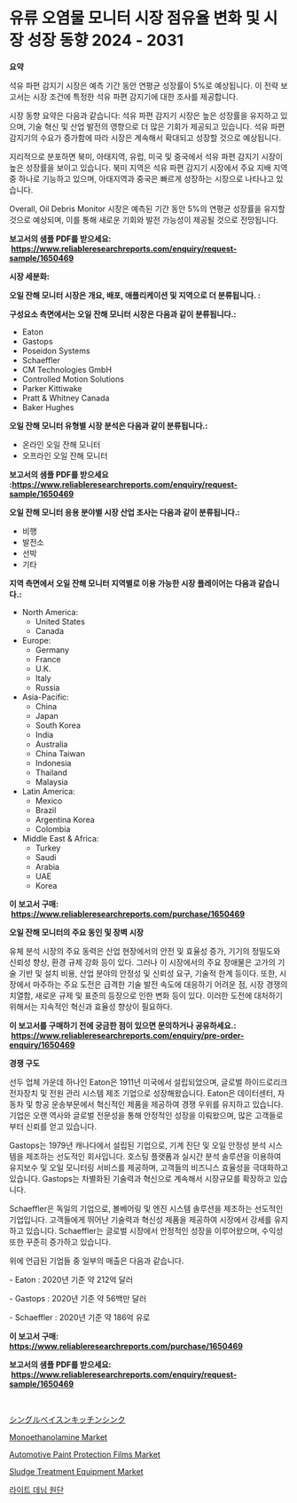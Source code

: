 <p><h1>유류 오염물 모니터 시장 점유율 변화 및 시장 성장 동향 2024 - 2031</h1></p><p><strong>요약</strong></p>
<p><p>석유 파편 감지기 시장은 예측 기간 동안 연평균 성장률이 5%로 예상됩니다. 이 전략 보고서는 시장 조건에 특정한 석유 파편 감지기에 대한 조사를 제공합니다. </p><p>시장 동향 요약은 다음과 같습니다: 석유 파편 감지기 시장은 높은 성장률을 유지하고 있으며, 기술 혁신 및 산업 발전의 영향으로 더 많은 기회가 제공되고 있습니다. 석유 파편 감지기의 수요가 증가함에 따라 시장은 계속해서 확대되고 성장할 것으로 예상됩니다.</p><p>지리적으로 분포하면 북미, 아태지역, 유럽, 미국 및 중국에서 석유 파편 감지기 시장이 높은 성장률을 보이고 있습니다. 북미 지역은 석유 파편 감지기 시장에서 주요 지배 지역 중 하나로 기능하고 있으며, 아태지역과 중국은 빠르게 성장하는 시장으로 나타나고 있습니다.</p><p>Overall, Oil Debris Monitor 시장은 예측된 기간 동안 5%의 연평균 성장률을 유지할 것으로 예상되며, 이를 통해 새로운 기회와 발전 가능성이 제공될 것으로 전망됩니다.</p></p>
<p><strong>보고서의 샘플 PDF를 받으세요: &nbsp;<a href="https://www.reliableresearchreports.com/enquiry/request-sample/1650469">https://www.reliableresearchreports.com/enquiry/request-sample/1650469</a></strong></p>
<p><strong>시장 세분화:</strong></p>
<p><strong> 오일 잔해 모니터 시장은 개요, 배포, 애플리케이션 및 지역으로 더 분류됩니다. :</strong></p>
<p><strong>구성요소 측면에서는 오일 잔해 모니터 시장은 다음과 같이 분류됩니다.:</strong></p>
<p><ul><li>Eaton</li><li>Gastops</li><li>Poseidon Systems</li><li>Schaeffler</li><li>CM Technologies GmbH</li><li>Controlled Motion Solutions</li><li>Parker Kittiwake</li><li>Pratt & Whitney Canada</li><li>Baker Hughes</li></ul></p>
<p><strong> 오일 잔해 모니터 유형별 시장 분석은 다음과 같이 분류됩니다.:</strong></p>
<p><ul><li>온라인 오일 잔해 모니터</li><li>오프라인 오일 잔해 모니터</li></ul></p>
<p><strong>보고서의 샘플 PDF를 받으세요 :<a href="https://www.reliableresearchreports.com/enquiry/request-sample/1650469">https://www.reliableresearchreports.com/enquiry/request-sample/1650469</a></strong></p>
<p><strong> 오일 잔해 모니터 응용 분야별 시장 산업 조사는 다음과 같이 분류됩니다.:</strong></p>
<p><ul><li>비행</li><li>발전소</li><li>선박</li><li>기타</li></ul></p>
<p><strong>지역 측면에서 오일 잔해 모니터 지역별로 이용 가능한 시장 플레이어는 다음과 같습니다.:</strong></p>
<p><ul>
    <li>
        North America:
        <ul>
            <li>United States</li>
            <li>Canada</li>
        </ul>
    </li>
    <li>
        Europe:
        <ul>
            <li>Germany</li>
            <li>France</li>
            <li>U.K.</li>
            <li>Italy</li>
            <li>Russia</li>
        </ul>
    </li>
    <li>
        Asia-Pacific:
        <ul>
            <li>China</li>
            <li>Japan</li>
            <li>South Korea</li>
            <li>India</li>
            <li>Australia</li>
            <li>China Taiwan</li>
            <li>Indonesia</li>
            <li>Thailand</li>
            <li>Malaysia</li>
        </ul>
    </li>
    <li>
        Latin America:
        <ul>
            <li>Mexico</li>
            <li>Brazil</li>
            <li>Argentina Korea</li>
            <li>Colombia</li>
        </ul>
    </li>
    <li>
        Middle East & Africa:
        <ul>
            <li>Turkey</li>
            <li>Saudi</li>
            <li>Arabia</li>
            <li>UAE</li>
            <li>Korea</li>
        </ul>
    </li>
    </ul></p>
<p><strong>이 보고서 구매: &nbsp;<a href="https://www.reliableresearchreports.com/purchase/1650469">https://www.reliableresearchreports.com/purchase/1650469</a></strong></p>
<p><strong>오일 잔해 모니터의 주요 동인 및 장벽 시장</strong></p>
<p><p>유체 분석 시장의 주요 동력은 산업 현장에서의 안전 및 효율성 증가, 기기의 정밀도와 신뢰성 향상, 환경 규제 강화 등이 있다. 그러나 이 시장에서의 주요 장애물은 고가의 기술 기반 및 설치 비용, 산업 분야의 안정성 및 신뢰성 요구, 기술적 한계 등이다. 또한, 시장에서 마주하는 주요 도전은 급격한 기술 발전 속도에 대응하기 어려운 점, 시장 경쟁의 치열함, 새로운 규제 및 표준의 등장으로 인한 변화 등이 있다. 이러한 도전에 대처하기 위해서는 지속적인 혁신과 효율성 향상이 필요하다.</p></p>
<p><strong>이 보고서를 구매하기 전에 궁금한 점이 있으면 문의하거나 공유하세요.: &nbsp;<a href="https://www.reliableresearchreports.com/enquiry/pre-order-enquiry/1650469">https://www.reliableresearchreports.com/enquiry/pre-order-enquiry/1650469</a></strong></p>
<p><strong>경쟁 구도</strong></p>
<p><p>선두 업체 가운데 하나인 Eaton은 1911년 미국에서 설립되었으며, 글로벌 하이드로리크 전자장치 및 전원 관리 시스템 제조 기업으로 성장해왔습니다. Eaton은 데이터센터, 자동차 및 항공 운송부문에서 혁신적인 제품을 제공하여 경쟁 우위를 유지하고 있습니다. 기업은 오랜 역사와 글로벌 전문성을 통해 안정적인 성장을 이뤄왔으며, 많은 고객들로부터 신뢰를 얻고 있습니다.</p><p>Gastops는 1979년 캐나다에서 설립된 기업으로, 기계 진단 및 오일 안정성 분석 시스템을 제조하는 선도적인 회사입니다. 호스팅 플랫폼과 실시간 분석 솔루션을 이용하여 유지보수 및 오일 모니터링 서비스를 제공하며, 고객들의 비즈니스 효율성을 극대화하고 있습니다. Gastops는 차별화된 기술력과 혁신으로 계속해서 시장규모를 확장하고 있습니다.</p><p>Schaeffler은 독일의 기업으로, 볼베어링 및 엔진 시스템 솔루션을 제조하는 선도적인 기업입니다. 고객들에게 뛰어난 기술력과 혁신성 제품을 제공하여 시장에서 강세를 유지하고 있습니다. Schaeffler는 글로벌 시장에서 안정적인 성장을 이루어왔으며, 수익성 또한 꾸준히 증가하고 있습니다. </p><p>위에 언급된 기업들 중 일부의 매출은 다음과 같습니다.</p><p>- Eaton : 2020년 기준 약 212억 달러</p><p>- Gastops : 2020년 기준 약 56백만 달러</p><p>- Schaeffler : 2020년 기준 약 186억 유로</p></p>
<p><strong>이 보고서 구매: &nbsp; <a href="https://www.reliableresearchreports.com/purchase/1650469">https://www.reliableresearchreports.com/purchase/1650469</a></strong></p>
<p><strong>보고서의 샘플 PDF를 받으세요: &nbsp;<a href="https://www.reliableresearchreports.com/enquiry/request-sample/1650469">https://www.reliableresearchreports.com/enquiry/request-sample/1650469</a></strong><strong></strong></p>
<p>&nbsp;</p>
<p><p><a href="https://medium.com/@titusboyer1/%E3%82%B7%E3%83%B3%E3%82%B0%E3%83%AB%E3%83%99%E3%82%A4%E3%82%B7%E3%83%B3%E3%82%AD%E3%83%83%E3%83%81%E3%83%B3%E3%82%B7%E3%83%B3%E3%82%AF%E5%B8%82%E5%A0%B4%E3%83%A1%E3%83%88%E3%83%AA%E3%82%AF%E3%82%B9%E3%81%AE%E3%83%87%E3%82%B3%E3%83%BC%E3%83%87%E3%82%A3%E3%83%B3%E3%82%B0-%E5%B8%82%E5%A0%B4%E3%82%B7%E3%82%A7%E3%82%A2-%E3%83%88%E3%83%AC%E3%83%B3%E3%83%89-%E3%81%8A%E3%82%88%E3%81%B3%E6%88%90%E9%95%B7%E3%83%91%E3%82%BF%E3%83%BC%E3%83%B3-e525de7fd7a9">シングルベイスンキッチンシンク</a></p><p><a href="https://acidic-farm-354.notion.site/Monoethanolamine-Market-Size-Growth-and-Forecast-from-2024-2031-a60cf7c84f14458f90c5c05c7ef35b7a">Monoethanolamine Market</a></p><p><a href="https://issuu.com/reportprime-2/docs/automotive-paint-protection-films-market-size-2030">Automotive Paint Protection Films Market</a></p><p><a href="https://view.publitas.com/reportprime-1/sludge-treatment-equipment-market-research-report-the-key-to-successful-business-strategy-forecasted-for-period-from-2024-2031/">Sludge Treatment Equipment Market</a></p><p><a href="https://github.com/PhilToryphy7876567/Market-Research-Report-List-1/blob/main/327159010056.md">라이트 데님 원단</a></p></p>